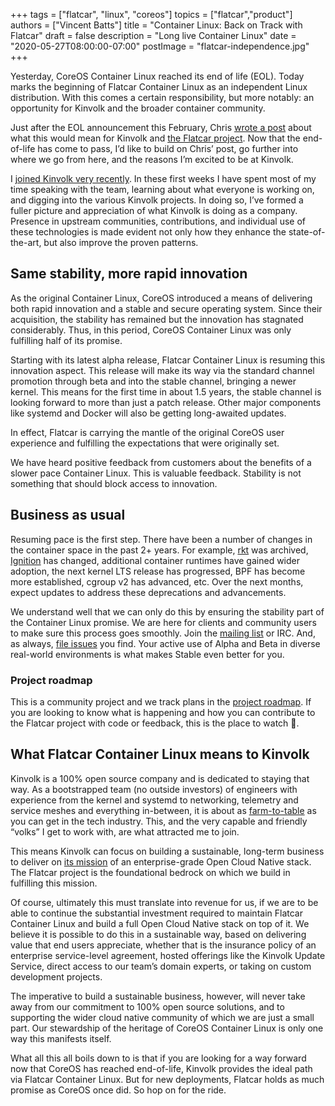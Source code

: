 +++
tags = ["flatcar", "linux", "coreos"]
topics = ["flatcar","product"]
authors = ["Vincent Batts"]
title = "Container Linux: Back on Track with Flatcar"
draft = false
description = "Long live Container Linux"
date = "2020-05-27T08:00:00-07:00"
postImage = "flatcar-independence.jpg"
+++


Yesterday, CoreOS Container Linux reached its end of life (EOL). Today marks the beginning of Flatcar Container Linux as an independent Linux distribution. With this comes a certain responsibility, but more notably: an opportunity for Kinvolk and the broader container community.

Just after the EOL announcement this February, Chris [wrote a post](https://kinvolk.io/blog/2020/02/flatcar-container-linux-enters-new-era-after-coreos-end-of-life-announcement/) about what this would mean for Kinvolk and [the Flatcar project](https://kinvolk.io/flatcar-container-linux). Now that the end-of-life has come to pass, I’d like to build on Chris’ post, go further into where we go from here, and the reasons I’m excited to be at Kinvolk.

I [joined Kinvolk very recently](https://kinvolk.io/blog/2020/05/kinvolk-welcomes-vincent-batts-as-cto/). In these first weeks I have spent most of my time speaking with the team, learning about what everyone is working on, and digging into the various Kinvolk projects. In doing so, I’ve formed a fuller picture and appreciation of what Kinvolk is doing as a company. Presence in upstream communities, contributions, and individual use of these technologies is made evident not only how they enhance the state-of-the-art, but also improve the proven patterns.

## Same stability, more rapid innovation

As the original Container Linux, CoreOS introduced a means of delivering both rapid innovation and a stable and secure operating system. Since their acquisition, the stability has remained but the innovation has stagnated considerably. Thus, in this period, CoreOS Container Linux was only fulfilling half of its promise.

Starting with its latest alpha release, Flatcar Container Linux is resuming this innovation aspect. This release will make its way via the standard channel promotion through beta and into the stable channel, bringing a newer kernel. This means for the first time in about 1.5 years, the stable channel is looking forward to more than just a patch release. Other major components like systemd and Docker will also be getting long-awaited updates.

In effect, Flatcar is carrying the mantle of the original CoreOS user experience and fulfilling the expectations that were originally set.

We have heard positive feedback from customers about the benefits of a slower pace Container Linux. This is valuable feedback. Stability is not something that should block access to innovation.

## Business as usual

Resuming pace is the first step. There have been a number of changes in the container space in the past 2+ years. For example, [rkt](https://github.com/rkt/rkt) was archived, [Ignition](https://github.com/coreos/ignition) has changed, additional container runtimes have gained wider adoption, the next kernel LTS release has progressed, BPF has become more established, cgroup v2 has advanced, etc. Over the next months, expect updates to address these deprecations and advancements.

We understand well that we can only do this by ensuring the stability part of the Container Linux promise. We are here for clients and community users to make sure this process goes smoothly. Join the [mailing list](https://groups.google.com/forum/#!forum/flatcar-linux-user) or IRC. And, as always, [file issues](https://github.com/flatcar-linux/flatcar) you find. Your active use of Alpha and Beta in diverse real-world environments is what makes Stable even better for you.

### Project roadmap

This is a community project and we track plans in the [project roadmap](https://github.com/orgs/flatcar-linux/projects/2). If you are looking to know what is happening and how you can contribute to the Flatcar project with code or feedback, this is the place to watch 👀.

## What Flatcar Container Linux means to Kinvolk

Kinvolk is a 100% open source company and is dedicated to staying that way. As a bootstrapped team (no outside investors) of engineers with experience from the kernel and systemd to networking, telemetry and service meshes and everything in-between, it is about as [farm-to-table](https://en.wikipedia.org/wiki/Farm-to-table) as you can get in the tech industry. This, and the very capable and friendly “volks” I get to work with, are what attracted me to join.

This means Kinvolk can focus on building a sustainable, long-term business to deliver on [its mission](https://kinvolk.io/about) of an enterprise-grade Open Cloud Native stack. The Flatcar project is the foundational bedrock on which we build in fulfilling this mission.

Of course, ultimately this must translate into revenue for us, if we are to be able to continue the substantial investment required to maintain Flatcar Container Linux and build a full Open Cloud Native stack on top of it. We believe it is possible to do this in a sustainable way, based on delivering value that end users appreciate, whether that is the insurance policy of an enterprise service-level agreement, hosted offerings like the Kinvolk Update Service, direct access to our team’s domain experts, or taking on custom development projects.

The imperative to build a sustainable business, however, will never take away from our commitment to 100% open source solutions, and to supporting the wider cloud native community of which we are just a small part. Our stewardship of the heritage of CoreOS Container Linux is only one way this manifests itself.

What all this all boils down to is that if you are looking for a way forward now that CoreOS has reached end-of-life, Kinvolk provides the ideal path via Flatcar Container Linux. But for new deployments, Flatcar holds as much promise as CoreOS once did. So hop on for the ride.
